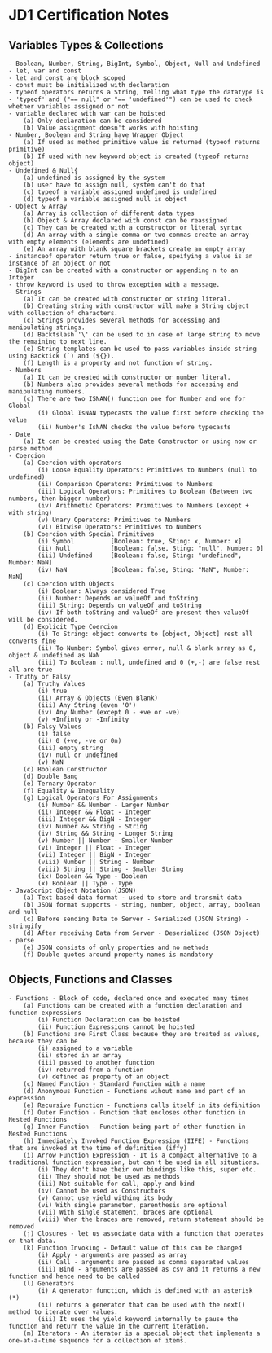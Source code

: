 # JD1 Certification Notes

## Variables Types & Collections

    - Boolean, Number, String, BigInt, Symbol, Object, Null and Undefined
    - let, var and const
    - let and const are block scoped
    - const must be initialized with declaration
    - typeof operators returns a String, telling what type the datatype is
    - 'typeof' and ("== null" or "== 'undefined'") can be used to check whether variables assigned or not
    - variable declared with var can be hoisted
    	(a) Only declaration can be considered
    	(b) Value assignment doesn't works with hoisting
    - Number, Boolean and String have Wrapper Object
    	(a) If used as method primitive value is returned (typeof returns primitive)
    	(b) If used with new keyword object is created (typeof returns object)
    - Undefined & Null{
    	(a) undefined is assigned by the system
    	(b) user have to assign null, system can't do that
    	(c) typeof a variable assigned undefined is undefined
    	(d) typeof a variable assigned null is object
    - Object & Array
    	(a) Array is collection of different data types
    	(b) Object & Array declared with const can be reassigned
    	(c) They can be created with a constructor or literal syntax
    	(d) An array with a single comma or two commas create an array with empty elements (elements are undefined)
    	(e) An array with blank square brackets create an empty array
    - instanceof operator return true or false, speifying a value is an instance of an object or not
    - BigInt can be created with a constructor or appending n to an Integer
    - throw keyword is used to throw exception with a message.
    - Strings
    	(a) It can be created with constructor or string literal.
    	(b) Creating string with constructor will make a String object with collection of characters.
    	(c) Strings provides several methods for accessing and manipulating strings.
    	(d) Backtslash '\' can be used to in case of large string to move the remaining to next line.
    	(e) String templates can be used to pass variables inside string using Backtick (`) and (${}).
    	(f) Length is a property and not function of string.
    - Numbers
    	(a) It can be created with constructor or number literal.
    	(b) Numbers also provides several methods for accessing and manipulating numbers.
    	(c) There are two ISNAN() function one for Number and one for Global
    		(i) Global IsNAN typecasts the value first before checking the value
    		(ii) Number's IsNAN checks the value before typecasts
    - Date
    	(a) It can be created using the Date Constructor or using now or parse method
    - Coercion
    	(a) Coercion with operators
    		(i) Loose Equality Operators: Primitives to Numbers (null to undefined)
    		(ii) Comparison Operators: Primitives to Numbers
    		(iii) Logical Operators: Primitives to Boolean (Between two numbers, then bigger number)
    		(iv) Arithmetic Operators: Primitives to Numbers (except + with string)
    		(v) Unary Operators: Primitives to Numbers
    		(vi) Bitwise Operators: Primitives to Numbers
    	(b) Coercion with Special Primitives
    		(i) Symbol			[Boolean: true, Sting: x, Number: x]
    		(ii) Null			[Boolean: false, Sting: "null", Number: 0]
    		(iii) Undefined		[Boolean: false, Sting: "undefined", Number: NaN]
    		(iv) NaN			[Boolean: false, Sting: "NaN", Number: NaN]
    	(c) Coercion with Objects
    		(i) Boolean: Always considered True
    		(ii) Number: Depends on valueOf and toString
    		(iii) String: Depends on valueOf and toString
    		(iv) If both toString and valueOf are present then valueOf will be considered.
    	(d) Explicit Type Coercion
    		(i) To String: object converts to [object, Object] rest all converts fine
    		(ii) To Number: Symbol gives error, null & blank array as 0, object & undefined as NaN
    		(iii) To Boolean : null, undefined and 0 (+,-) are false rest all are true
    - Truthy or Falsy
    	(a) Truthy Values
    		(i) true
    		(ii) Array & Objects (Even Blank)
    		(iii) Any String (even '0')
    		(iv) Any Number (except 0 - +ve or -ve)
    		(v) +Infinty or -Infinity
    	(b) Falsy Values
    		(i) false
    		(ii) 0 (+ve, -ve or 0n)
    		(iii) empty string
    		(iv) null or undefined
    		(v) NaN
    	(c) Boolean Constructor
    	(d) Double Bang
    	(e) Ternary Operator
    	(f) Equality & Inequality
    	(g) Logical Operators For Assignments
			(i) Number && Number - Larger Number
			(ii) Integer && Float - Integer
			(iii) Integer && BigN - Integer
			(iv) Number && String - String
			(iv) String && String - Longer String
			(v) Number || Number - Smaller Number
			(vi) Integer || Float - Integer
			(vii) Integer || BigN - Integer
			(viii) Number || String - Number
			(viii) String || String - Smaller String
			(ix) Boolean && Type - Boolean
			(x) Boolean || Type - Type
	- JavaScript Object Notation (JSON)
		(a) Text based data format - used to store and transmit data
		(b) JSON format supports - string, number, object, array, boolean and null
		(c) Before sending Data to Server - Serialized (JSON String) - stringify
		(d) After receiving Data from Server - Deserialized (JSON Object) - parse
		(e) JSON consists of only properties and no methods
		(f) Double quotes around property names is mandatory

## Objects, Functions and Classes

	- Functions - Block of code, declared once and executed many times
		(a) Functions can be created with a function declaration and function expressions
			(i) Function Declaration can be hoisted
			(ii) Function Expressions cannot be hoisted
		(b) Functions are First Class because they are treated as values, because they can be
			(i) assigned to a variable
			(ii) stored in an array
			(iii) passed to another function
			(iv) returned from a function
			(v) defined as property of an object
		(c) Named Function - Standard Function with a name
		(d) Anonymous Function - Functions wihout name and part of an expression
		(e) Recursive Function - Functions calls itself in its definition
		(f) Outer Function - Function that encloses other function in Nested Functions
		(g) Inner Function - Function being part of other function in Nested Functions
		(h) Immediately Invoked Function Expression (IIFE) - Functions that are invoked at the time of definition (iffy)
		(i) Arrow Function Expression - It is a compact alternative to a traditional function expression, but can't be used in all situations.
			(i) They don't have their own bindings like this, super etc.
			(ii) They should not be used as methods
			(iii) Not suitable for call, apply and bind
			(iv) Cannot be used as Constructors
			(v) Cannot use yield withing its body
			(vi) With single parameter, parenthesis are optional
			(vii) With single statement, braces are optional
			(viii) When the braces are removed, return statement should be removed
		(j) Closures - let us associate data with a function that operates on that data.
		(k) Function Invoking - Default value of this can be changed
			(i) Apply - arguments are passed as array
			(ii) Call - arguments are passed as comma separated values
			(iii) Bind - arguments are passed as csv and it returns a new function and hence need to be called
		(l) Generators
			(i) A generator function, which is defined with an asterisk (*) 
			(ii) returns a generator that can be used with the next() method to iterate over values. 
			(iii) It uses the yield keyword internally to pause the function and return the value in the current iteration.
		(m) Iterators - An iterator is a special object that implements a one-at-a-time sequence for a collection of items.